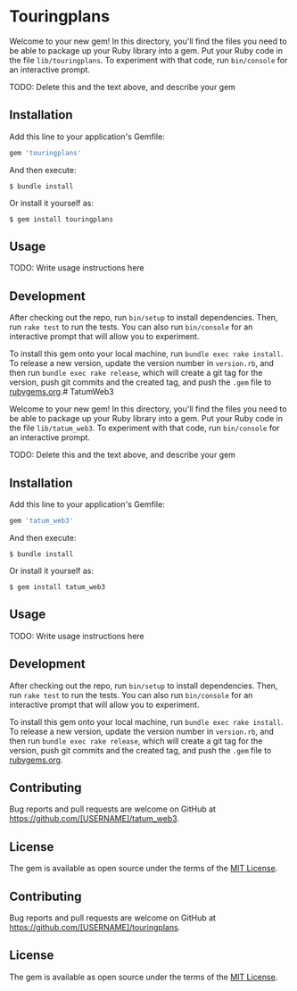 # Touringplans

Welcome to your new gem! In this directory, you'll find the files you need to be able to package up your Ruby library into a gem. Put your Ruby code in the file `lib/touringplans`. To experiment with that code, run `bin/console` for an interactive prompt.

TODO: Delete this and the text above, and describe your gem

## Installation

Add this line to your application's Gemfile:

```ruby
gem 'touringplans'
```

And then execute:

    $ bundle install

Or install it yourself as:

    $ gem install touringplans

## Usage

TODO: Write usage instructions here

## Development

After checking out the repo, run `bin/setup` to install dependencies. Then, run `rake test` to run the tests. You can also run `bin/console` for an interactive prompt that will allow you to experiment.

To install this gem onto your local machine, run `bundle exec rake install`. To release a new version, update the version number in `version.rb`, and then run `bundle exec rake release`, which will create a git tag for the version, push git commits and the created tag, and push the `.gem` file to [rubygems.org](https://rubygems.org).# TatumWeb3

Welcome to your new gem! In this directory, you'll find the files you need to be able to package up your Ruby library into a gem. Put your Ruby code in the file `lib/tatum_web3`. To experiment with that code, run `bin/console` for an interactive prompt.

TODO: Delete this and the text above, and describe your gem

## Installation

Add this line to your application's Gemfile:

```ruby
gem 'tatum_web3'
```

And then execute:

    $ bundle install

Or install it yourself as:

    $ gem install tatum_web3

## Usage

TODO: Write usage instructions here

## Development

After checking out the repo, run `bin/setup` to install dependencies. Then, run `rake test` to run the tests. You can also run `bin/console` for an interactive prompt that will allow you to experiment.

To install this gem onto your local machine, run `bundle exec rake install`. To release a new version, update the version number in `version.rb`, and then run `bundle exec rake release`, which will create a git tag for the version, push git commits and the created tag, and push the `.gem` file to [rubygems.org](https://rubygems.org).

## Contributing

Bug reports and pull requests are welcome on GitHub at https://github.com/[USERNAME]/tatum_web3.

## License

The gem is available as open source under the terms of the [MIT License](https://opensource.org/licenses/MIT).


## Contributing

Bug reports and pull requests are welcome on GitHub at https://github.com/[USERNAME]/touringplans.

## License

The gem is available as open source under the terms of the [MIT License](https://opensource.org/licenses/MIT).
